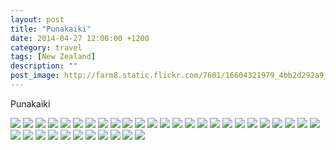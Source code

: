 ```yaml
---
layout: post
title: "Punakaiki"
date: 2014-04-27 12:00:00 +1200
category: travel
tags: [New Zealand]
description: ""
post_image: http://farm8.static.flickr.com/7601/16604321979_4bb2d292a9_o.jpg
---
```

Punakaiki

[![](http://farm6.static.flickr.com/5587/13971993797_6dc66d45a1_c.jpg)](http://farm6.static.flickr.com/5587/13971993797_1fea1babaf_o.jpg)
[![](http://farm8.static.flickr.com/7349/13972028078_8928f8beef_c.jpg)](http://farm8.static.flickr.com/7349/13972028078_00dd09725b_o.jpg)
[![](http://farm8.static.flickr.com/7365/14135481316_02978eb569_c.jpg)](http://farm8.static.flickr.com/7365/14135481316_f802a8d2bd_o.jpg)
[![](http://farm6.static.flickr.com/5565/14135481776_36d215f639_c.jpg)](http://farm6.static.flickr.com/5565/14135481776_3930e838ef_o.jpg)
[![](http://farm3.static.flickr.com/2898/13972030358_f771820243_c.jpg)](http://farm3.static.flickr.com/2898/13972030358_8ba00b6087_o.jpg)
[![](http://farm3.static.flickr.com/2939/14155328161_1e8b5485e3_c.jpg)](http://farm3.static.flickr.com/2939/14155328161_1964df1b86_o.jpg)
[![](http://farm8.static.flickr.com/7329/13971998659_8aaa0f99ba_c.jpg)](http://farm8.static.flickr.com/7329/13971998659_778c6362eb_o.jpg)
[![](http://farm8.static.flickr.com/7460/14158665805_89c3eb233b_c.jpg)](http://farm8.static.flickr.com/7460/14158665805_bc8b493d64_o.jpg)
[![](http://farm8.static.flickr.com/7457/13972021280_7ce085ecf8_c.jpg)](http://farm8.static.flickr.com/7457/13972021280_c6a0b09dfe_o.jpg)
[![](http://farm8.static.flickr.com/7407/14158782444_d147828b5b_c.jpg)](http://farm8.static.flickr.com/7407/14158782444_e26680a1e1_o.jpg)
[![](http://farm8.static.flickr.com/7365/13972001327_3a36d8188a_c.jpg)](http://farm8.static.flickr.com/7365/13972001327_c45a196cce_o.jpg)
[![](http://farm3.static.flickr.com/2920/13972002259_44057e62b4_c.jpg)](http://farm3.static.flickr.com/2920/13972002259_292f7a8462_o.jpg)
[![](http://farm6.static.flickr.com/5114/14135487276_0a49cfb097_c.jpg)](http://farm6.static.flickr.com/5114/14135487276_4768984cb0_o.jpg)
[![](http://farm3.static.flickr.com/2938/14155863912_64a16978f4_c.jpg)](http://farm3.static.flickr.com/2938/14155863912_f04b3d5df1_o.jpg)
[![](http://farm6.static.flickr.com/5237/14155864522_2b3722f6a8_c.jpg)](http://farm6.static.flickr.com/5237/14155864522_413a7ba7d2_o.jpg)
[![](http://farm8.static.flickr.com/7451/14155334551_c8a56559cf_c.jpg)](http://farm8.static.flickr.com/7451/14155334551_3477b4b680_o.jpg)
[![](http://farm3.static.flickr.com/2918/13972004897_d7c70478a0_c.jpg)](http://farm3.static.flickr.com/2918/13972004897_df2e1d79b2_o.jpg)
[![](http://farm8.static.flickr.com/7312/13972026360_93be2dc57d_c.jpg)](http://farm8.static.flickr.com/7312/13972026360_eb4d91077a_o.jpg)
[![](http://farm6.static.flickr.com/5101/14178741893_b66657ab1f_c.jpg)](http://farm6.static.flickr.com/5101/14178741893_2ced5d7e3d_o.jpg)
[![](http://farm6.static.flickr.com/5025/14158787974_0062a8ce4a_c.jpg)](http://farm6.static.flickr.com/5025/14158787974_116b20de45_o.jpg)
[![](http://farm8.static.flickr.com/7408/14155337171_28c52f5946_c.jpg)](http://farm8.static.flickr.com/7408/14155337171_14e46d8b7f_o.jpg)
[![](http://farm6.static.flickr.com/5485/13972039378_d0dd8a214c_c.jpg)](http://farm6.static.flickr.com/5485/13972039378_602cc659e5_o.jpg)
[![](http://farm6.static.flickr.com/5565/14158789394_51bc56a476_c.jpg)](http://farm6.static.flickr.com/5565/14158789394_ebb91f9417_o.jpg)
[![](http://farm3.static.flickr.com/2908/14178744113_41e0600385_c.jpg)](http://farm3.static.flickr.com/2908/14178744113_cd894b87df_o.jpg)
[![](http://farm8.static.flickr.com/7364/14158790544_6d8fcf4a5b_c.jpg)](http://farm8.static.flickr.com/7364/14158790544_af99c9a2e9_o.jpg)
[![](http://farm6.static.flickr.com/5277/14155870062_2605c1e16b_c.jpg)](http://farm6.static.flickr.com/5277/14155870062_6a83435d82_o.jpg)
[![](http://farm8.static.flickr.com/7443/14135493776_e88b7ff393_c.jpg)](http://farm8.static.flickr.com/7443/14135493776_78eec4d566_o.jpg)
[![](http://farm8.static.flickr.com/7418/14155340991_d176c061a2_c.jpg)](http://farm8.static.flickr.com/7418/14155340991_fb1980715e_o.jpg)
[![](http://farm6.static.flickr.com/5111/14155871552_8c77795b10_c.jpg)](http://farm6.static.flickr.com/5111/14155871552_d017a7919a_o.jpg)
[![](http://farm3.static.flickr.com/2903/14135508216_6e19e1b653_c.jpg)](http://farm3.static.flickr.com/2903/14135508216_a319feb38a_o.jpg)
[![](http://farm8.static.flickr.com/7437/14135495886_92ff818c55_c.jpg)](http://farm8.static.flickr.com/7437/14135495886_1c1a41089f_o.jpg)
[![](http://farm6.static.flickr.com/5038/14158793874_981a9873a5_c.jpg)](http://farm6.static.flickr.com/5038/14158793874_3faf8d6629_o.jpg)
[![](http://farm3.static.flickr.com/2925/13972014270_9812aaa2c9_c.jpg)](http://farm3.static.flickr.com/2925/13972014270_580c3fa9a1_o.jpg)
[![](http://farm3.static.flickr.com/2917/14155853022_7c6ccd3ddf_c.jpg)](http://farm3.static.flickr.com/2917/14155853022_95c959470a_o.jpg)
[![](http://farm8.static.flickr.com/7327/14178727553_3f56c8b081_c.jpg)](http://farm8.static.flickr.com/7327/14178727553_82a05f50bb_o.jpg)
[![](http://farm6.static.flickr.com/5077/14158657375_1fa1d573e2_c.jpg)](http://farm6.static.flickr.com/5077/14158657375_e80782cd75_o.jpg)
